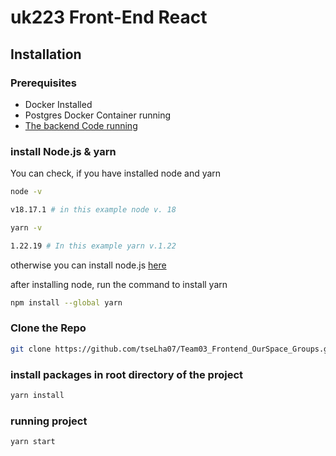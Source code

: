 # uk223 Front-End React

## Installation

### Prerequisites

- Docker Installed
- Postgres Docker Container running
- [The backend Code running](https://github.com/tseLha07/Team03_Backend_OurSpace_Groups)

### install Node.js & yarn

You can check, if you have installed node and yarn

```bash
node -v
```

```bash
v18.17.1 # in this example node v. 18
```

```bash
yarn -v
```

```bash
1.22.19 # In this example yarn v.1.22
```

otherwise you can install node.js [here](https://nodejs.org/en)

after installing node, run the command to install yarn

```bash
npm install --global yarn
```

### Clone the Repo

```bash
git clone https://github.com/tseLha07/Team03_Frontend_OurSpace_Groups.git
```

### install packages in root directory of the project

```bash
yarn install
```

### running project

```bash
yarn start
```
